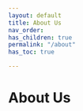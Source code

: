 ```yaml
---
layout: default
title: About Us
nav_order: 
has_children: true
permalink: "/about"
has_toc: true

---
```

# About Us